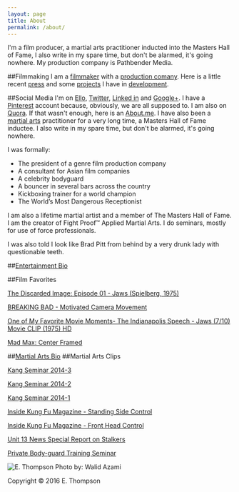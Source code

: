 ```yaml
---
layout: page
title: About
permalink: /about/
---
```



I'm a film producer, a martial arts practitioner inducted into the Masters Hall of Fame, I also write in my spare time, but don't be alarmed, it's going nowhere. My production company is Pathbender Media.


##Filmmaking
I am a [filmmaker](http://pathbender.squarespace.com/ethompson) with a [production comany](http://pathbender.squarespace.com). Here is a little recent [press](http://pathbender.squarespace.com/press) and some [projects](http://pathbender.squarespace.com/development) I have in [development](http://pathbender.squarespace.com/development).


##Social Media
I'm on [Ello](https://ello.co/EThompson), [Twitter](https://twitter.com/ETThompson), [Linked in](http://www.linkedin.com/in/ethmpsn) and [Google+](https://plus.google.com/112339756947592421267/). I have a [Pinterest](http://pinterest.com/etthompson/) account because, obviously, we are all supposed to. I am also on [Quora](http://www.quora.com/ET-Thompson). If that wasn't enough, here is an [About.me](http://about.me/etthompson). I have also been a [martial arts](http://www.fightproof.blogspot.com/) practitioner for a very long time, a Masters Hall of Fame inductee. I also write in my spare time, but don't be alarmed, it's going nowhere.



I was formally:

- The president of a genre film production company
- A consultant for Asian film companies
- A celebrity bodyguard
- A bouncer in several bars across the country
- Kickboxing trainer for a world champion
- The World’s Most Dangerous Receptionist

I am also a lifetime martial artist and a member of The Masters Hall of Fame. I am the creator of Fight Proof™ Applied Martial Arts. I do seminars, mostly for use of force professionals.

I was also told I look like Brad Pitt from behind by a very drunk lady with questionable teeth.

##[Entertainment Bio](http://pathbender.squarespace.com/ethompson)

##Film Favorites

[The Discarded Image: Episode 01 - Jaws (Spielberg, 1975)](https://vimeo.com/122479442)

[BREAKING BAD - Motivated Camera Movement](https://vimeo.com/91688801)

[One of My Favorite Movie Moments- The Indianapolis Speech - Jaws (7/10) Movie CLIP (1975) HD](https://youtu.be/u9S41Kplsbs)

[Mad Max: Center Framed](https://vimeo.com/129314425)

##[Martial Arts Bio](http://fightproof.blogspot.com/p/about-e-t-thompson.html)
##Martial Arts Clips

[Kang Seminar 2014-3](https://vimeo.com/85703473)

[Kang Seminar 2014-2](https://vimeo.com/85693526)

[Kang Seminar 2014-1](https://vimeo.com/85693154)

[Inside Kung Fu Magazine - Standing Side Control](https://youtu.be/ncedDVSSEHU)

[Inside Kung Fu Magazine - Front Head Control](https://youtu.be/u_KtGSw5nMY)

[Unit 13 News Special Report on Stalkers](https://youtu.be/GSrkz2uI1DI)

[Private Body-guard Training Seminar](http://youtu.be/ietVEe2II_M)


![E. Thompson](https://dl.dropboxusercontent.com/u/2186708/eyeglass%20copy%20small.jpeg)
Photo by: Walid Azami 

Copyright © 2016 E. Thompson   
